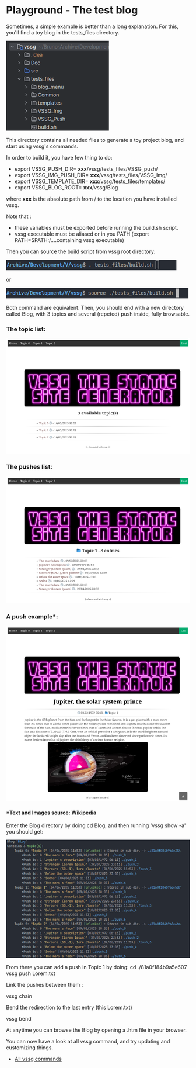 
# Playground - The test blog

Sometimes, a simple example is better than a long explanation. For this, you'll find a toy blog in the tests_files
directory.

![image](pictures/toy_blog.png)

This directory contains all needed files to generate a toy project blog, and start using vssg's commands.

In order to build it, you have few thing to do:

- export VSSG_PUSH_DIR= **xxx**/vssg/tests_files/VSSG_push/
- export VSSG_IMG_PUSH_DIR= **xxx**/vssg/tests_files/VSSG_Img/
- export VSSG_TEMPLATE_DIR= **xxx**/vssg/tests_files/templates/
- export VSSG_BLOG_ROOT= **xxx**/vssg/Blog

where **xxx** is the absolute path from / to the location you have installed vssg.

Note that :
- these variables must be exported before running the build.sh script.
- vssg executable must be aliased or in you PATH (export PATH=$PATH:/....containing vssg executable)

Then you can source the build script from vssg root directory:

![image](pictures/source1.png)

or

![image](pictures/source2.png)

Both command are equivalent.
Then, you should end with a new directory called Blog, with 3 topics and several (repeted) push inside, fully browsable.

### The topic list:

![image](pictures/blog0.png)


### The pushes list:

![image](pictures/blog1.png)


### A push example*:

![image](pictures/blog2.png)

#### *Text and Images source: [Wikipedia](https://en.wikipedia.org/wiki/Main_Page)

Enter the Blog directory by doing cd Blog, and then running 'vssg show -a' you should get:

![image](pictures/vssg_show.png)

From there you can add a push in Topic 1 by doing:
cd ./81a0f184b9a5e507
vssg push Lorem.txt

Link the pushes between them :

vssg chain

Bend the redirection to the last entry (this Lorem.txt)

vssg bend

At anytime you can browse the Blog by opening a .htm file in your browser.

You can now have a look at all vssg command, and try updating and customizing things.

- [All vssg commands](AllCommands.md)
